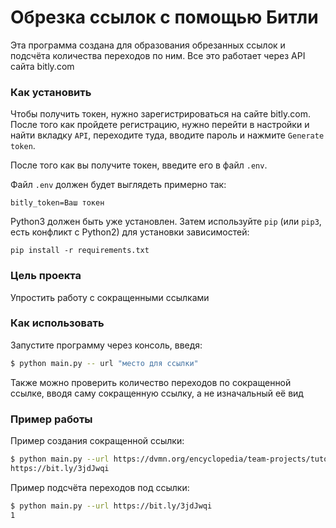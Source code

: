 # Обрезка ссылок с помощью Битли

Эта программа создана для образования обрезанных ссылок и подсчёта количества переходов по ним. Все это работает через API сайта bitly.com

### Как установить

Чтобы получить токен, нужно зарегистрироваться на сайте bitly.com. После того как пройдете регистрацию, нужно перейти в настройки и найти вкладку `API`, переходите туда, вводите пароль и нажмите
`Generate token`.

После того как вы получите токен, введите его в файл `.env`.

Файл `.env` должен будет выглядеть примерно так:
```
bitly_token=Ваш токен
```

Python3 должен быть уже установлен. 
Затем используйте `pip` (или `pip3`, есть конфликт с Python2) для установки зависимостей:
```
pip install -r requirements.txt
```

### Цель проекта

Упростить работу с сокращенными ссылками

### Как использовать

Запустите программу через консоль, введя:
```bash
$ python main.py -- url "место для ссылки"
```

Также можно проверить количество переходов по сокращенной ссылке, вводя саму сокращенную ссылку, а не изначальный её вид

### Пример работы
Пример создания сокращенной ссылки:
```bash
$ python main.py --url https://dvmn.org/encyclopedia/team-projects/tutorial_readme/
https://bit.ly/3jdJwqi
```
Пример подсчёта переходов под ссылки:
```bash
$ python main.py --url https://bit.ly/3jdJwqi
1
```
